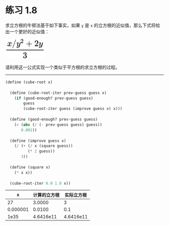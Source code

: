 # 练习 1.8

求立方根的牛顿法基于如下事实，如果 `y` 是 `x` 的立方根的近似值，那么下式将给出一个更好的近似值：

![\frac{x/{y^2}+2y}{3}](../../assets/1/1.1/1.8-1.svg)

请利用这一公式实现一个类似于平方根的求立方根的过程。

---

```Scheme
(define (cube-root x)

  (define (cube-root-iter prev-guess guess x)
    (if (good-enough? prev-guess guess)
        guess
        (cube-root-iter guess (improve guess x) x)))

  (define (good-enough? prev-guess guess)
    (< (abs (/ (- prev-guess guess) guess))
       0.001))

  (define (improve guess x)
    (/ (+ (/ x (square guess))
          (* 2 guess))
       3))

  (define (square x)
    (* x x))
  
  (cube-root-iter 0.0 1.0 x))
```

| x        | 计算的立方根 | 实际立方根 |
| -------- | ------------ | ---------- |
| 27       | 3.0000       | 3          |
| 0.000001 | 0.0100       | 0.1        |
| 1e35     | 4.6416e11    | 4.6416e11  |
